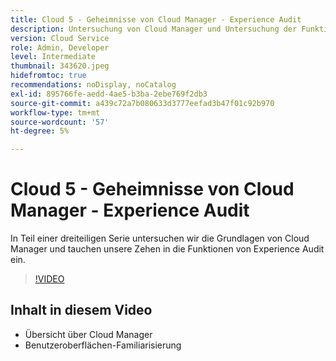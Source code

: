 ```yaml
---
title: Cloud 5 - Geheimnisse von Cloud Manager - Experience Audit
description: Untersuchung von Cloud Manager und Untersuchung der Funktion "Experience Audit"
version: Cloud Service
role: Admin, Developer
level: Intermediate
thumbnail: 343620.jpeg
hidefromtoc: true
recommendations: noDisplay, noCatalog
exl-id: 895766fe-aedd-4ae5-b3ba-2ebe769f2db3
source-git-commit: a439c72a7b080633d3777eefad3b47f01c92b970
workflow-type: tm+mt
source-wordcount: '57'
ht-degree: 5%

---
```


# Cloud 5 - Geheimnisse von Cloud Manager - Experience Audit

In Teil einer dreiteiligen Serie untersuchen wir die Grundlagen von Cloud Manager und tauchen unsere Zehen in die Funktionen von Experience Audit ein.

>[!VIDEO](https://video.tv.adobe.com/v/343620?quality=12&learn=on)

## Inhalt in diesem Video

+ Übersicht über Cloud Manager
+ Benutzeroberflächen-Familiarisierung
